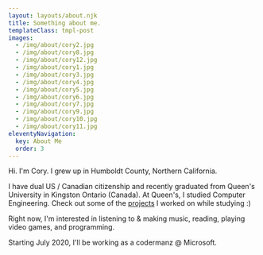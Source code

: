 ```yaml
---
layout: layouts/about.njk
title: Something about me.
templateClass: tmpl-post
images:
  - /img/about/cory2.jpg
  - /img/about/cory8.jpg
  - /img/about/cory12.jpg
  - /img/about/cory1.jpg
  - /img/about/cory3.jpg
  - /img/about/cory4.jpg
  - /img/about/cory5.jpg
  - /img/about/cory6.jpg
  - /img/about/cory7.jpg
  - /img/about/cory9.jpg
  - /img/about/cory10.jpg
  - /img/about/cory11.jpg
eleventyNavigation:
  key: About Me
  order: 3
---
```


Hi.  I'm Cory.  I grew up in Humboldt County, Northern California.

I have dual US / Canadian citizenship and recently graduated from Queen's University in Kingston Ontario (Canada).  At Queen's, I studied Computer Engineering.  Check out some of the [projects](/projectTags/queens) I worked on while studying :)

Right now, I'm interested in listening to & making music, reading, playing video games, and programming.

Starting July 2020, I'll be working as a codermanz @ Microsoft.

